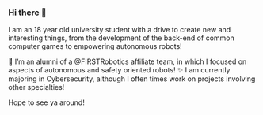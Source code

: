 ### Hi there 👋

I am an 18 year old university student with a drive to create new and interesting things, from the development of the back-end of common computer games to empowering autonomous robots! 

🔭 I’m an alumni of a @FIRSTRobotics affiliate team, in which I focused on aspects of autonomous and safety oriented robots!
✨ I am currently majoring in Cybersecurity, although I often times work on projects involving other specialties!

Hope to see ya around!

<!--
**LegitimatelyRyan/LegitimatelyRyan** is a ✨ _special_ ✨ repository because its `README.md` (this file) appears on your GitHub profile.

Here are some ideas to get you started:

-  ...
- 🌱 I’m currently learning ...
- 👯 I’m looking to collaborate on ...
- 🤔 I’m looking for help with ...
- 💬 Ask me about ...
- 📫 How to reach me: ...
- 😄 Pronouns: ...
- ⚡ Fun fact: ...
-->
